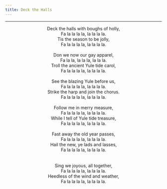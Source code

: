 ```yaml
---
title: Deck the Halls
---
```


---
<center>
Deck the halls with boughs of holly, <br/>
Fa la la la la, la la la la. <br/>
Tis the season to be jolly, <br/>
Fa la la la la, la la la la. <br/>
<br/>
Don we now our gay apparel, <br/>
Fa la la, la la la, la la la. <br/>
Troll the ancient Yule tide carol, <br/>
Fa la la la la, la la la la. <br/>
<br/>
See the blazing Yule before us, <br/>
Fa la la la la, la la la la. <br/>
Strike the harp and join the chorus. <br/>
Fa la la la la, la la la la. <br/>
<br/>
Follow me in merry measure, <br/>
Fa la la la la, la la la la. <br/>
While I tell of Yule tide treasure, <br/>
Fa la la la la, la la la la. <br/>
<br/>
Fast away the old year passes, <br/>
Fa la la la la, la la la la. <br/>
Hail the new, ye lads and lasses, <br/>
Fa la la la la, la la la la. <br/>
<br/>
<br/>
Sing we joyous, all together, <br/>
Fa la la la la, la la la la. <br/>
Heedless of the wind and weather, <br/>
Fa la la la la, la la la la.
</center>